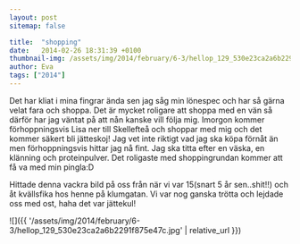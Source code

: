 ```yaml
---
layout: post
sitemap: false

title:  "shopping"
date:   2014-02-26 18:31:39 +0100
thumbnail-img: /assets/img/2014/february/6-3/hellop_129_530e23ca2a6b2291f875e47c.jpg
author: Eva
tags: ["2014"]
---
```


Det har kliat i mina fingrar ända sen jag såg min lönespec och har så gärna velat fara och shoppa. Det är mycket roligare att shoppa med en vän så därför har jag väntat på att nån kanske vill följa mig. Imorgon kommer förhoppningsvis Lisa ner till Skellefteå och shoppar med mig och det kommer säkert bli jätteskoj! Jag vet inte riktigt vad jag ska köpa förnåt än men förhoppningsvis hittar jag nå fint. Jag ska titta efter en väska, en klänning och proteinpulver. Det roligaste med shoppingrundan kommer att få va med min pingla:D 

Hittade denna vackra bild på oss från när vi var 15(snart 5 år sen..shit!!) och åt kvällsfika hos henne på klumgatan. Vi var nog ganska trötta och lejdade oss med ost, haha det var jättekul!

![]({{ '/assets/img/2014/february/6-3/hellop_129_530e23ca2a6b2291f875e47c.jpg'  | relative_url }})

